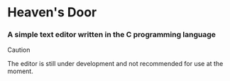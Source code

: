 # Heaven's Door	

### A simple text editor written in the C programming language

> [!CAUTION]
> The editor is still under development and not recommended for use at the moment.
